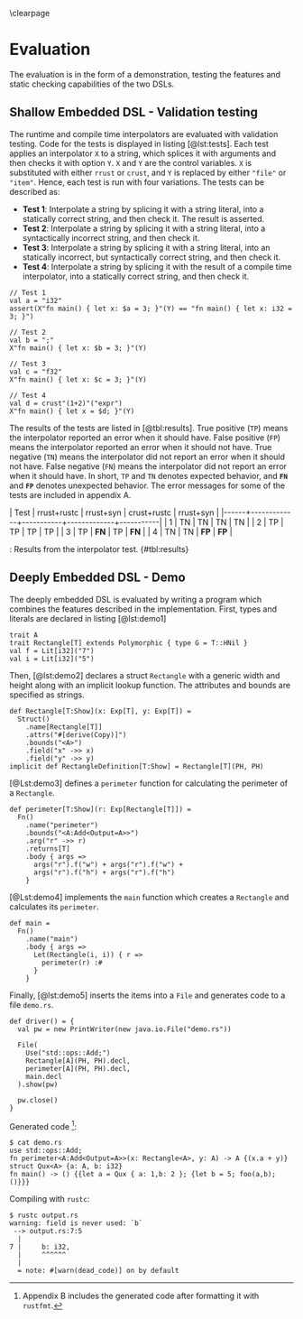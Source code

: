 \clearpage

# Evaluation

The evaluation is in the form of a demonstration, testing the features and static checking capabilities of the two DSLs.

## Shallow Embedded DSL - Validation testing

The runtime and compile time interpolators are evaluated with validation testing. Code for the tests is displayed in listing [@lst:tests]. Each test applies an interpolator `X` to a string, which splices it with arguments and then checks it with option `Y`. `X` and `Y` are the control variables. `X` is substituted with either `rrust` or `crust`, and `Y` is replaced by either `"file"` or `"item"`. Hence, each test is run with four variations. The tests can be described as:

* **Test 1**: Interpolate a string by splicing it with a string literal, into a statically correct string, and then check it. The result is asserted.
* **Test 2**: Interpolate a string by splicing it with a string literal, into a syntactically incorrect string, and then check it.
* **Test 3**: Interpolate a string by splicing it with a string literal, into an statically incorrect, but syntactically correct string, and then check it.
* **Test 4**: Interpolate a string by splicing it with the result of a compile time interpolator, into a statically correct string, and then check it.

```{#lst:tests .Scala caption="Shallow DSL validation tests"}
// Test 1
val a = "i32"
assert(X"fn main() { let x: $a = 3; }"(Y) == "fn main() { let x: i32 = 3; }")

// Test 2
val b = ";"
X"fn main() { let x: $b = 3; }"(Y)

// Test 3
val c = "f32"
X"fn main() { let x: $c = 3; }"(Y)

// Test 4
val d = crust"(1+2)"("expr")
X"fn main() { let x = $d; }"(Y)
```

The results of the tests are listed in [@tbl:results]. True positive (`TP`) means the interpolator reported an error when it should have. False positive (`FP`) means the interpolator reported an error when it should not have. True negative (`TN`) means the interpolator did not report an error when it should not have. False negative (`FN`) means the interpolator did not report an error when it should have. In short, `TP` and `TN` denotes expected behavior, and **`FN`** and **`FP`** denotes unexpected behavior. The error messages for some of the tests are included in appendix A.

| Test | rrust+rustc | rrust+syn | crust+rustc | rrust+syn |
|------+-------------+-----------+-------------+-----------|
| 1    | TN          | TN        | TN          | TN        |
| 2    | TP          | TP        | TP          | TP        |
| 3    | TP          | **FN**    | TP          | **FN**    |
| 4    | TN          | TN        | **FP**      | **FP**    |

: Results from the interpolator test. {#tbl:results}

## Deeply Embedded DSL - Demo

The deeply embedded DSL is evaluated by writing a program which combines the features described in the implementation. First, types and literals are declared in listing [@lst:demo1]

```{#lst:demo1 .scala caption="Types and literals."}
trait A
trait Rectangle[T] extends Polymorphic { type G = T::HNil }
val f = Lit[i32]("7")
val i = Lit[i32]("5")
```

Then, [@lst:demo2] declares a struct `Rectangle` with a generic width and height along with an implicit lookup function. The attributes and bounds are specified as strings.

```{#lst:demo2 .scala caption="Rectangle"}
def Rectangle[T:Show](x: Exp[T], y: Exp[T]) =
  Struct()
    .name[Rectangle[T]]
    .attrs("#[derive(Copy)]")
    .bounds("<A>")
    .field("x" ->> x)
    .field("y" ->> y)
implicit def RectangleDefinition[T:Show] = Rectangle[T](PH, PH)
```

[@Lst:demo3] defines a `perimeter` function for calculating the perimeter of a `Rectangle`.

```{#lst:demo3 .scala caption="perimeter"}
def perimeter[T:Show](r: Exp[Rectangle[T]]) =
  Fn()
    .name("perimeter")
    .bounds("<A:Add<Output=A>>")
    .arg("r" ->> r)
    .returns[T]
    .body { args =>
      args("r").f("w") + args("r").f("w") +
      args("r").f("h") + args("r").f("h")
    }
```

[@Lst:demo4] implements the `main` function which creates a `Rectangle` and calculates its `perimeter`.

```{#lst:demo4 .scala caption="main"}
def main =
  Fn()
    .name("main")
    .body { args =>
      Let(Rectangle(i, i)) { r =>
        perimeter(r) :#
      }
    }
```

Finally, [@lst:demo5] inserts the items into a `File` and generates code to a file `demo.rs`.

```{#lst:demo5 .scala caption="driver"}
def driver() = {
  val pw = new PrintWriter(new java.io.File("demo.rs"))

  File(
    Use("std::ops::Add;")
    Rectangle[A](PH, PH).decl,
    perimeter[A](PH, PH).decl,
    main.decl
  ).show(pw)

  pw.close()
}
```

Generated code [^2]:

[^2]: Appendix B includes the generated code after formatting it with `rustfmt`.

```
$ cat demo.rs
use std::ops::Add;
fn perimeter<A:Add<Output=A>>(x: Rectangle<A>, y: A) -> A {(x.a + y)}
struct Qux<A> {a: A, b: i32}
fn main() -> () {{let a = Qux { a: 1,b: 2 }; {let b = 5; foo(a,b); ()}}}
```

Compiling with `rustc`:

```
$ rustc output.rs
warning: field is never used: `b`
 --> output.rs:7:5
  |
7 |     b: i32,
  |     ^^^^^^
  |
  = note: #[warn(dead_code)] on by default
```



